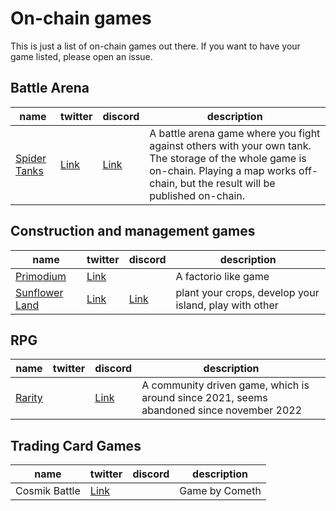 # On-chain games
This is just a list of on-chain games out there. If you want to have your game listed, please open an issue.

## Battle Arena

|name|twitter|discord|description|
|---|---|---|---|
|[Spider Tanks](https://spidertanks.game)|[Link](https://twitter.com/GoGalaGames)|[Link](http://galagames.chat/)|A battle arena game where you fight against others with your own tank. The storage of the whole game is on-chain. Playing a map works off-chain, but the result will be published on-chain. |


## Construction and management games

|name|twitter|discord|description|
|---|---|---|---|
|[Primodium](https://primodium.com)|[Link](https://twitter.com/primodiumgame)||A factorio like game|
|[Sunflower Land](https://sunflower-land.com/)|[Link](https://twitter.com/0xsunflowerland)|[Link](https://discord.gg/sunflowerland)|plant your crops, develop your island, play with other|

## RPG

|name|twitter|discord|description|
|---|---|---|---|
|[Rarity](https://rarityextended.com/)||[Link](https://discord.gg/8t6hPtjTtZ)|A community driven game, which is around since 2021, seems abandoned since november 2022|

## Trading Card Games

|name|twitter|discord|description|
|---|---|---|---|
|Cosmik Battle|[Link](https://twitter.com/CosmikBattle)||Game by Cometh|

